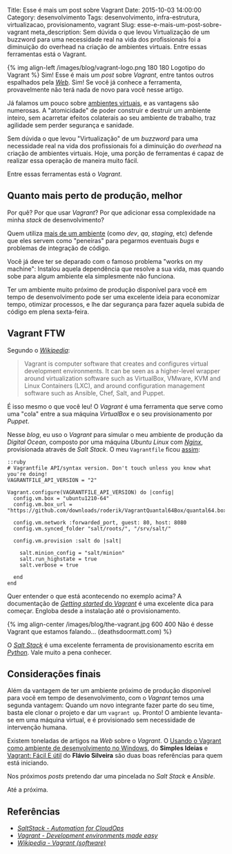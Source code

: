 Title: Esse é mais um post sobre Vagrant
Date: 2015-10-03 14:00:00
Category: desenvolvimento
Tags: desenvolvimento, infra-estrutura, virtualizacao, provisionamento, vagrant
Slug: esse-e-mais-um-post-sobre-vagrant
meta_description: Sem dúvida o que levou Virtualização de um buzzword para uma necessidade real na vida dos profissionais foi a diminuição do overhead na criação de ambientes virtuais. Entre essas ferramentas está o Vagrant.


{% img align-left /images/blog/vagrant-logo.png 180 180 Logotipo do Vagrant %}
Sim! Esse é mais um *post* sobre *Vagrant*, entre tantos outros espalhados pela
[*Web*]({tag}web "Leia mais sobre Web"). Sim! Se você já conhece a ferramenta,
provavelmente não terá nada de novo para você nesse artigo.

Já falamos um pouco sobre [ambientes virtuais]({tag}virtualizacao "Leia mais sobre Virtualização"),
e as vantagens são numerosas. A "atomicidade" de poder construir e destruir um
ambiente inteiro, sem acarretar efeitos colaterais ao seu ambiente de trabalho,
traz agilidade sem perder segurança e sanidade.

<!-- PELICAN_END_SUMMARY -->

Sem dúvida o que levou "Virtualização" de um *buzzword* para uma necessidade
real na vida dos profissionais foi a diminuição do *overhead* na criação de
ambientes virtuais. Hoje, uma porção de ferramentas é capaz de realizar essa
operação de maneira muito fácil.

Entre essas ferramentas está o *Vagrant*.


## Quanto mais perto de produção, melhor

Por quê? Por que usar *Vagrant*? Por que adicionar essa complexidade na minha
*stack* de desenvolvimento?

Quem utiliza [mais de um ambiente]({filename}/diferentes-ambientes-development-testing-staging-e-production.md)
(como *dev*, *qa*, *staging*, etc) defende que
eles servem como "peneiras" para pegarmos eventuais *bugs* e problemas de
integração de código.

Você já deve ter se deparado com o famoso problema "works on my machine":
Instalou aquela dependência que resolve a sua vida, mas quando sobe para algum
ambiente ela simplesmente não funciona.

Ter um ambiente muito próximo de produção disponível para você em tempo de
desenvolvimento pode ser uma excelente ideia para economizar tempo, otimizar
processos, e lhe dar segurança para fazer aquela subida de código em plena
sexta-feira.

## Vagrant FTW

Segundo o *[Wikipedia](https://en.wikipedia.org/wiki/Vagrant_%28software%29 "Leia sobre Vagrant")*:

> Vagrant is computer software that creates and configures virtual development environments. It can be seen as a higher-level wrapper around virtualization software such as VirtualBox, VMware, KVM and Linux Containers (LXC), and around configuration management software such as Ansible, Chef, Salt, and Puppet.

É isso mesmo o que você leu! O *Vagrant* é uma ferramenta que serve como uma
"cola" entre a sua máquina *VirtualBox* e o seu provisionamento por *Puppet*.

Nesse *blog*, eu uso o *Vagrant* para simular o meu ambiente de produção da
*Digital Ocean*, composto por uma máquina *Ubuntu Linux* com [*Nginx*]({tag}nginx "Leia mais sobre NGINX"),
provisionada através de *Salt Stack*. O meu `Vagrantfile` ficou [assim](https://raw.githubusercontent.com/kplaube/blog/master/Vagrantfile "Veja no GitHub"):

    ::ruby
    # Vagrantfile API/syntax version. Don't touch unless you know what you're doing!
    VAGRANTFILE_API_VERSION = "2"

    Vagrant.configure(VAGRANTFILE_API_VERSION) do |config|
      config.vm.box = "ubuntu1210-64"
      config.vm.box_url = "https://github.com/downloads/roderik/VagrantQuantal64Box/quantal64.box"

      config.vm.network :forwarded_port, guest: 80, host: 8080
      config.vm.synced_folder "salt/roots/", "/srv/salt/"

      config.vm.provision :salt do |salt|

        salt.minion_config = "salt/minion"
        salt.run_highstate = true
        salt.verbose = true

      end
    end

Quer entender o que está acontecendo no exemplo acima? A documentação de [*Getting started* do *Vagrant*](https://docs.vagrantup.com/v2/getting-started/index.html "Leia a documentação do Vagrant")
é uma excelente dica para começar. Engloba desde a instalação até o provisionamento.

{% img align-center /images/blog/the-vagrant.jpg 600 400 Não é desse Vagrant que estamos falando... (deathsdoormatt.com) %}

O [*Salt Stack*](http://saltstack.com/ "Conheça o SaltStack") é uma excelente
ferramenta de provisionamento escrita em [*Python*]({tag}python "Leia mais sobre Python"). Vale muito a pena conhecer.

## Considerações finais

Além da vantagem de ter um ambiente próximo de produção disponível para você em
tempo de desenvolvimento, com o *Vagrant* temos uma segunda vantagem: Quando um
novo integrante fazer parte do seu time, basta ele clonar o projeto e dar
um `vagrant up`. Pronto! O ambiente levanta-se em uma máquina virtual, e é
provisionado sem necessidade de intervenção humana.

Existem toneladas de artigos na *Web* sobre o *Vagrant*. O [Usando o Vagrant como ambiente de desenvolvimento no Windows](http://simplesideias.com.br/usando-o-vagrant-como-ambiente-de-desenvolvimento-no-windows "Leia o artigo no SimplesIdeias"), do **Simples Ideias** e [Vagrant: Fácil E útil](http://flaviosilveira.com/2012/vagrant-facil-e-util/ "Leia no blog do Flavio") do **Flávio Silveira** são duas boas referências para quem está iniciando.

Nos próximos *posts* pretendo dar uma pincelada no *Salt Stack* e *Ansible*.

Até a próxima.

## Referências

* *[SaltStack - Automation for CloudOps](http://saltstack.com/ "Conheça o Salt Stack")*
* *[Vagrant - Development environments made easy](https://www.vagrantup.com/ "Conheça o Vagrant")*
* *[Wikipedia - Vagrant (software)](https://en.wikipedia.org/wiki/Vagrant_%28software%29 "Leia mais no Wikipedia")*
